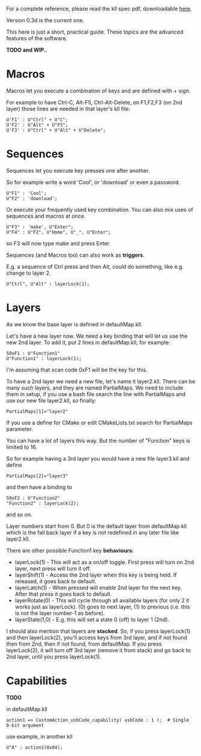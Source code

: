 For a complete reference, please read the kll spec pdf, downloadable [here](https://input.club/kll).

Version 0.3d is the current one.

This here is just a short, practical guide. These topics are the advanced features of the software.

**TODO and WIP..**

# Macros

Macros let you execute a combination of keys and are defined with + sign.

For example to have Ctrl-C, Alt-F5, Ctrl-Alt-Delete, on F1,F2,F3 (on 2nd layer) those lines are needed in that layer's kll file:

```
U'F1' : U"Ctrl" + U"C";
U'F2' : U"Alt" + U"F5";
U'F3' : U"Ctrl" + U"Alt" + U"Delete";
```

# Sequences

Sequences let you execute key presses one after another.

So for example write a word 'Cool', or 'download' or even a password.

```
U"F1" : 'Cool';
U"F2" : 'download';
```

Or execute your frequently used key combination.
You can also mix uses of sequences and macros at once.

```
U"F3" : 'make', U"Enter";
U"F4" : U"F2", U"Home", U"_", U"Enter";
```

so F3 will now type make and press Enter.

Sequences (and Macros too) can also work as **triggers**.

E.g. a sequence of Ctrl press and then Alt, could do something, like e.g. change to layer 2.

```
U"Ctrl", U"Alt" : layerLock(1);
```

# Layers

As we know the base layer is defined in defaultMap.kll.

Let's have a new layer now.
We need a key binding that will let us use the new 2nd layer.
To add it, put 2 lines in defaultMap.kll, for example:

```
S0xF1 : U"Function1"
U"Function1" : layerLock(1);
```

I'm assuming that scan code 0xF1 will be the key for this.

To have a 2nd layer we need a new file, let's name it layer2.kll.
There can be many such layers, and they are named PartialMaps.
We need to include them in setup, if you use a bash file search the line with PartialMaps and use our new file layer2.kll, so finally:

```
PartialMaps[1]="layer2"
```

If you use a define for CMake or edit CMakeLists.txt search for PartialMaps parameter.

You can have a lot of layers this way. But the number of "Function" keys is limited to 16.

So for example having a 3rd layer you would have a new file layer3.kll and define

```
PartialMaps[2]="layer3"
```

and then have a binding to

```
S0xF2 : U"Function2"
"Function2" : layerLock(2);
```

and so on.

Layer numbers start from 0. But 0 is the default layer from defaultMap.kll which is the fall back layer if a key is not redefined in any later file like layer2.kll.

There are other possible Function1 key **behaviours**:

- layerLock(1) - This will act as a on/off toggle. First press will turn on 2nd layer, next press will turn it off.
- layerShift(1) - Access the 2nd layer when this key is being held. If released, it goes back to default.
- layerLatch(1) - When pressed will enable 2nd layer for the next key. After that press it goes back to default.
- layerRotate(0) - This will cycle through all available layers (for only 2 it works just as layerLock). (0) goes to next layer, (1) to previous (i.e. this is not the layer number-1 as before).
- layerState(1,0) - E.g. this will set a state 0 (off) to layer 1 (2nd).

I should also mention that layers are **stacked**.
So, if you press layerLock(1) and then layerLock(2), you'll access keys from 3rd layer, and if not found then from 2nd, then if not found, from defaultMap. If you press layerLock(2), it will turn off 3rd layer (remove it from stack) and go back to 2nd layer, until you press layerLock(1).

# Capabilities

**TODO**

in defaultMap.kll

```
action1 => CustomAction_usbCode_capability( usbCode : 1 );  # Single 8-bit argument
```

use example, in another kll

```
U"A" : action1(0x04);
```
